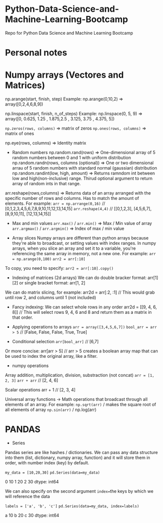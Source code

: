 # Python-Data-Science-and-Machine-Learning-Bootcamp
Repo for Python Data Science and Machine Learning Bootcamp

# Personal notes

# Numpy arrays (Vectores and Matrices)

np.arange(start, finish, step)
Example: np.arange(0,10,2) => array([0,2,4,6,8,9])

np.linspace(start, finish, n_of_steps)
Example: np.linspace(0, 5, 9) => array([0, 0.625, 1.25 , 1.875,2.5  , 3.125, 3.75 , 4.375, 5])

`np.zeros(rows, columns)` => matrix of zeros
`np.ones(rows, columns)` => matrix of ones

np.eye(rows, columns) => Identity matrix

- Random numbers
np.random.rand(rows) => One-dimensional array of 5 random numbers between 0 and 1 with uniform distribution
np.random.randn(rows, columns (optional)) => One or two dimensional arrau of 5 random numbers with standard normal (gaussian) distribution
np.random.randint(low, high, amount) => Returns ramndom int between low and high(non-inclusive) range. Thirud optional argument to return array of random ints in that range.

arr.reshape(rows,columns) => Returns data of an array arranged with the specific number of rows and columns. Has to match the amount of elements.
For example:
`arr = np.arrange(0,16)` // [0,1,2,3,4,5,6,7,8,9,10,11,12,13,14,15]
`arr.reshape(4,4)` // [[0,1,2,3], [4,5,6,7], [8,9,10,11], [12,13,14,15]]

- Max and min values
`arr.max()` / `arr.min()` => Max / Min value of array
`arr.argmax()` / `arr.argmin()` => Index of max / min value

* Array slices
Numpy arrays are different than python arrays because they're able to broadcast, or setting values with index ranges. In numpy arrays, when you slice an array and set it to a variable, you're referencing the same array in memory, not a new one. For example:
`arr = np.arange(0,100)`
`arr2 = arr[:10]`

To copy, you need to specify:
`arr2 = arr[:10].copy()`

* Indexing of matrices (2d arrays)
We can do double bracker format: arr[1][2]
or single bracket format: arr[1, 2]

We can do matrix slicing, for example:
arr2d = arr[:2, :1] // This would grab until row 2, and columns until 1 (not included)

* Fancy indexing: We can select whole rows in any order
arr2d = [[9, 4, 6, 8]]  // This will select rows 9, 4, 6 and 8 and return them as a matrix in that order.

* Applying operations to arrays
`arr = array([3,4,5,6,7])`
`bool_arr = arr > 5` // [False, False, False, True, True]

- Conditional selection
`arr[bool_arr]` // [6,7]

Or more concise:
arr[arr > 5] // arr > 5 creates a boolean array map that can be used to index the original array, like a filter.

* numpy operations

Array addition, multiplication, division, substraction (not concat)
`arr = [1, 2, 3]`
`arr + arr` // [2, 4, 6]

Scalar operations
arr + 1 // [2, 3, 4]

Universal array functions -> Math operations that broadcast through all elements of an array. For example:
`np.sqrt(arr)` / makes the square root of all elements of array
`np.sin(arr)` / np.log(arr)

# PANDAS

- Series

Pandas series are like hashes / dictionaries. We can pass any data structure into them (list, dictionary, numpy array, function) and it will store them in order, with number index (key) by default.

`my_data = [10,20,30]`
`pd.Series(data=my_data)`

0    10
1    20
2    30
dtype: int64

We can also specify on the second argument `index=`the keys by which we will reference the data

`labels = ['a', 'b', 'c']`
`pd.Series(data=my_data, index=labels)`

a    10
b    20
c    30
dtype: int64
